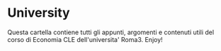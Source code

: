 # University
Questa cartella contiene tutti gli appunti, argomenti e contenuti utili del corso di Economia CLE dell'universita' Roma3. Enjoy!
